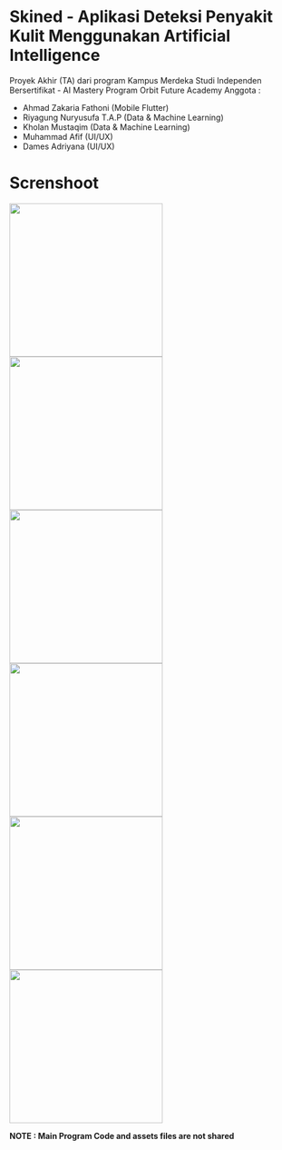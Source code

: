 # Skined - Aplikasi Deteksi Penyakit Kulit Menggunakan Artificial Intelligence

Proyek Akhir (TA) dari program Kampus Merdeka Studi Independen Bersertifikat - AI Mastery Program Orbit Future Academy
Anggota :
- Ahmad Zakaria Fathoni (Mobile Flutter)
- Riyagung Nuryusufa T.A.P (Data & Machine Learning)
- Kholan Mustaqim (Data & Machine Learning)
- Muhammad Afif (UI/UX)
- Dames Adriyana (UI/UX)


# Screnshoot
<p float="left">
  <img src="https://user-images.githubusercontent.com/60414357/172746886-b91a1591-a7e5-46b9-91bb-0dcfb9a59e50.png" height="270em" />
  <img src="https://user-images.githubusercontent.com/60414357/172747004-b59dca4b-f915-4e47-8fec-e0d8d362ab8d.png" height="270em" /> 
  <img src="https://user-images.githubusercontent.com/60414357/172747087-c5c8f6f0-bcd6-4886-a908-95c4d602a7b4.png" height="270em" />
  <img src="https://user-images.githubusercontent.com/60414357/172746018-b5be8436-9c8c-4723-8285-79ef7a7f588d.png" height="270em" />
  <img src="https://user-images.githubusercontent.com/60414357/172746274-91774a21-0815-45fc-bf71-9e2cd5253388.png" height="270em" />
  <img src="https://user-images.githubusercontent.com/60414357/172747339-f8c29fbb-5255-4df2-a071-8ebb7a88ce9b.png" height="270em" />
</p>


<b>NOTE : Main Program Code and assets files are not shared</b>
